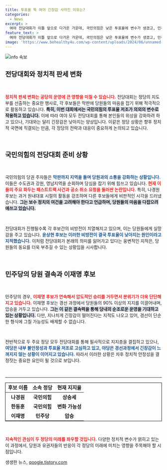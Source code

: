 ```yaml
---
title: 투표율 뚝 여야 긴장감 사라진 이유는?
categories:
  - News
excerpt: >
  여야 전당대회가 이틀 앞으로 다가온 가운데, 국민의힘은 낮은 투표율에 변수가 생겼고, 민주당은 이재명 후보의 압승으로 긴장감이 사라졌습니다. 어느 정당도 웃을 수 없는 상황에서 향후 판세에 변화가 올지 주목됩니다.
feature_text: >
  여야 전당대회가 이틀 앞으로 다가온 가운데, 국민의힘은 낮은 투표율에 변수가 생겼고, 민주당은 이재명 후보의 압승으로 긴장감이 사라졌습니다. 어느 정당도 웃을 수 없는 상황에서 향후 판세에 변화가 올지 주목됩니다.
image: 'https://www.behealthy4u.com/wp-content/uploads/2024/06/unnamed-file.png'
---
```


<p><img src="https://www.behealthy4u.com/wp-content/uploads/2024/06/unnamed-file.png" alt="info 속보" /></p>

<h2 data-ke-size="size26">전당대회와 정치적 판세 변화</h2>

<p data-ke-size="size16">&nbsp;</p>

<p><b><span style="color: #ee2323;">정치적 판세 변화는 공당의 운영에 큰 영향을 미칠 수 있습니다.</span></b> 전당대회는 정당의 지도부를 선출하는 중요한 행사로, 각 후보들은 막판에 당원들의 마음을 잡기 위해 적극적으로 활동하고 있습니다. <b><span style="background-color: #21538527;">특히, 이번 대회에서는 국민의힘의 투표율 저조가 의외의 변수로 작용하고 있습니다.</span></b> 이에 따라 여야 모두 전당대회를 통해 본인들의 위상을 강화하려 하고 있으나, 기대와는 달리 긴장감은 낮아지는 양상입니다. 이같은 정당 상황은 향후 정치적 국면에 직결되는 만큼, 각 정당의 전략과 대응이 중요하게 논의되고 있습니다.</p>

<p data-ke-size="size16">&nbsp;</p>

<h2 data-ke-size="size26">국민의힘의 전당대회 준비 상황</h2>

<p data-ke-size="size16">&nbsp;</p>

<p>국민의힘의 당권 주자들은 <b><span style="color: #1a5490;">막판까지 지역을 돌며 당원과의 소통을 강화하는 상황입니다.</span></b> 이들은 수도권과 강원, 영남지역을 순회하며 당심을 잡기 위해 힘쓰고 있습니다. <b><span style="color: #ee2323;">현재 이들의 주요 화두는 패스트트랙 사건과 공소 취소 요청을 둘러싼 논란입니다.</span></b> 특히, 나경원 후보는 과거 원내대표 시절의 활동을 강조하며 다른 후보들에게 비판적인 시각을 드러냈습니다. <b><span style="background-color: #21538527;">그는 보수 정치의 여건을 고려해야 한다고 언급하며, 당원들의 마음을 다잡으려 애쓰고 있습니다.</span></b></p>

<p data-ke-size="size16">&nbsp;</p>

<p>전당대회가 진행될수록 각 후보간의 비방전이 치열해지고 있으며, 이는 당원들에게 실망감을 주고 있습니다. <b><span style="color: #1a5490;">윤상현 후보는 이러한 비방전이 결국 투표율이 낮아지는 원인이라고 지적했습니다.</span></b> 이처럼 전당대회가 본래의 의미를 잃어가고 있다는 웅변적인 지적은, 당원들의 동요를 더욱 부추길 수 있는 상황임을 시사합니다.</p>

<p data-ke-size="size16">&nbsp;</p>

<h2 data-ke-size="size26">민주당의 당원 결속과 이재명 후보</h2>

<p data-ke-size="size16">&nbsp;</p>

<p>민주당의 경우, <b><span style="color: #ee2323;">이재명 후보가 연속해서 압도적인 승리를 거두면서 분위기가 더욱 단단해지고 있습니다.</span></b> 이재명 후보는 경선 과정에서 당원들의 90% 이상의 지지를 이끌어내며, 압승을 거두고 있습니다. <b><span style="background-color: #21538527;">그는 이 같은 결속력을 통해 당내의 순조로운 운영을 기대하고 있는 상황입니다.</span></b> 다만, 지나치게 긴장감이 떨어진다는 지적도 나오고 있어, 경선이 단순한 형식에 그칠 가능성도 배제할 수 없습니다.</p>

<p data-ke-size="size16">&nbsp;</p>

<p>전반적으로 두 주요 정당 모두 전당대회를 통해 필사적으로 지지층을 결집하고 있으나, <b><span style="color: #1a5490;">여당은 내부 불안정성과 투표율 저조로 고심하고 있고, 야당은 경선과정에서 긴장감이 느껴지지 않는 상황이 이어지고 있습니다.</span></b> 따라서 이러한 상황은 차후 정치적 안정성을 결정짓는 중요한 요인이 될 것으로 보입니다.</p>

<p data-ke-size="size16">&nbsp;</p>

<hr>

<table style="width: 100%; border: 1px solid black;">
    <thead>
        <tr>
            <td style="text-align: center; height: 17px;"><b>후보 이름</b></td>
            <td style="text-align: center; height: 17px;"><b>소속 정당</b></td>
            <td style="text-align: center; height: 17px;"><b>현재 지지율</b></td>
        </tr>
    </thead>
    <tbody>
        <tr>
            <td style="text-align: center; height: 17px;"><b>나경원</b></td>
            <td style="text-align: center; height: 17px;"><b>국민의힘</b></td>
            <td style="text-align: center; height: 17px;"><b>상승세</b></td>
        </tr>
        <tr>
            <td style="text-align: center; height: 17px;"><b>한동훈</b></td>
            <td style="text-align: center; height: 17px;"><b>국민의힘</b></td>
            <td style="text-align: center; height: 17px;"><b>변화 가능성</b></td>
        </tr>
        <tr>
            <td style="text-align: center; height: 17px;"><b>이재명</b></td>
            <td style="text-align: center; height: 17px;"><b>민주당</b></td>
            <td style="text-align: center; height: 17px;"><b>압승</b></td>
        </tr>
    </tbody>
</table>

<p data-ke-size="size16">&nbsp;</p>

<p><b><span style="color: #ee2323;">지속적인 관심이 두 정당의 미래를 좌우할 것입니다.</span></b> 다양한 정치적 변수가 얽히고 있는 이 과정에서, 당원과 유권자들의 반응이 각 정당의 미래에 미치는 영향을 주목해야 할 시점입니다.</p>
생생한 뉴스, <a href="https://qoogle.tistory.com" rel="dofollow">qoogle.tistory.com</a>


